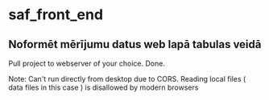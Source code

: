 # saf_front_end
## Noformēt mērījumu datus web lapā tabulas veidā

Pull project to webserver of your choice. Done.

Note: Can't run directly from desktop due to CORS. Reading local files ( data files in this case ) is disallowed by modern browsers
